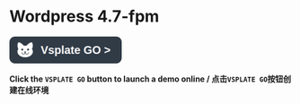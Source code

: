 # Wordpress 4.7-fpm

<a href="https://www.vsplate.com/?docker-compose=https://github.com/vsplate/dcenvs/wordpress/4.7-fpm"><img alt="VSPLATE GO" src="https://raw.githubusercontent.com/vsplate/images/master/vsgo_btn.png" width="200px"></a>

**Click the `VSPLATE GO` button to launch a demo online / 点击`VSPLATE GO`按钮创建在线环境**